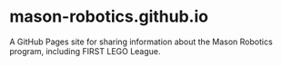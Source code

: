 # mason-robotics.github.io

A GitHub Pages site for sharing information about the Mason Robotics program, including FIRST LEGO League.